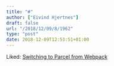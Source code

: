 ```yaml
---
title: "#"
author: ["Eivind Hjertnes"]
draft: false
url: "/2018/12/09/8/1962"
type: "post"
date: 2018-12-09T12:53:51+01:00
---
```


Liked:
[Switching
to Parcel from Webpack](https://logrocket.com/blog/switching-to-parcel-from-webpack/)
